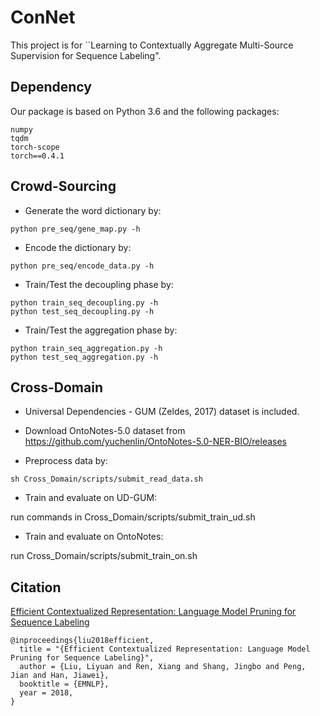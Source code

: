 # ConNet

This project is for ``Learning to Contextually Aggregate Multi-Source Supervision for Sequence Labeling".

## Dependency

Our package is based on Python 3.6 and the following packages:
```
numpy
tqdm
torch-scope
torch==0.4.1
```

## Crowd-Sourcing

* Generate the word dictionary by:
```
python pre_seq/gene_map.py -h
```

* Encode the dictionary by:
```
python pre_seq/encode_data.py -h
```

* Train/Test the decoupling phase by:
```
python train_seq_decoupling.py -h
python test_seq_decoupling.py -h
```

* Train/Test the aggregation phase by:
```
python train_seq_aggregation.py -h
python test_seq_aggregation.py -h
```

## Cross-Domain

* Universal Dependencies - GUM (Zeldes, 2017) dataset is included.
* Download OntoNotes-5.0 dataset from https://github.com/yuchenlin/OntoNotes-5.0-NER-BIO/releases

* Preprocess data by: 
```
sh Cross_Domain/scripts/submit_read_data.sh
```

* Train and evaluate on UD-GUM:

run commands in Cross_Domain/scripts/submit_train_ud.sh

* Train and evaluate on OntoNotes: 

run Cross_Domain/scripts/submit_train_on.sh



## Citation

[Efficient Contextualized Representation: Language Model Pruning for Sequence Labeling](https://arxiv.org/abs/1804.07827)
```
@inproceedings{liu2018efficient,
  title = "{Efficient Contextualized Representation: Language Model Pruning for Sequence Labeling}", 
  author = {Liu, Liyuan and Ren, Xiang and Shang, Jingbo and Peng, Jian and Han, Jiawei}, 
  booktitle = {EMNLP}, 
  year = 2018, 
}
```
